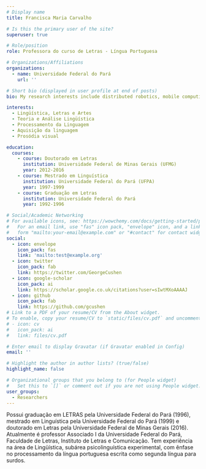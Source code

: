 ```yaml
---
# Display name
title: Francisca Maria Carvalho

# Is this the primary user of the site?
superuser: true

# Role/position
role: Professora do curso de Letras - Língua Portuguesa

# Organizations/Affiliations
organizations:
  - name: Universidade Federal do Pará
    url: ''

# Short bio (displayed in user profile at end of posts)
bio: My research interests include distributed robotics, mobile computing and programmable matter.

interests:
  - Lingüística, Letras e Artes
  - Teoria e Análise Lingüística
  - Processamento da Linguagem
  - Aquisição da linguagem
  - Prosódia visual

education:
  courses:
    - course: Doutorado em Letras
      institution: Universidade Federal de Minas Gerais (UFMG)
      year: 2012-2016
    - course: Mestrado em Linguística
      institution: Universidade Federal do Pará (UFPA)
      year: 1997-1999
    - course: Graduação em Letras
      institution: Universidade Federal do Pará
      year: 1992-1996

# Social/Academic Networking
# For available icons, see: https://wowchemy.com/docs/getting-started/page-builder/#icons
#   For an email link, use "fas" icon pack, "envelope" icon, and a link in the
#   form "mailto:your-email@example.com" or "#contact" for contact widget.
social:
  - icon: envelope
    icon_pack: fas
    link: 'mailto:test@example.org'
  - icon: twitter
    icon_pack: fab
    link: https://twitter.com/GeorgeCushen
  - icon: google-scholar
    icon_pack: ai
    link: https://scholar.google.co.uk/citations?user=sIwtMXoAAAAJ
  - icon: github
    icon_pack: fab
    link: https://github.com/gcushen
# Link to a PDF of your resume/CV from the About widget.
# To enable, copy your resume/CV to `static/files/cv.pdf` and uncomment the lines below.
# - icon: cv
#   icon_pack: ai
#   link: files/cv.pdf

# Enter email to display Gravatar (if Gravatar enabled in Config)
email: ''

# Highlight the author in author lists? (true/false)
highlight_name: false

# Organizational groups that you belong to (for People widget)
#   Set this to `[]` or comment out if you are not using People widget.
user_groups:
  - Researchers
---
```


Possui graduação em LETRAS pela Universidade Federal do Pará (1996), mestrado em Linguística pela Universidade Federal do Pará (1999) e doutorado em Letras pela Universidade Federal de Minas Gerais (2016). Atualmente é professor Associado I da Universidade Federal do Pará, Faculdade de Letras, Instituto de Letras e Comunicação. Tem experiência na área de Lingüística, subárea psicolinguística experimental, com ênfase no processamento da língua portuguesa escrita como segunda língua para surdos.
